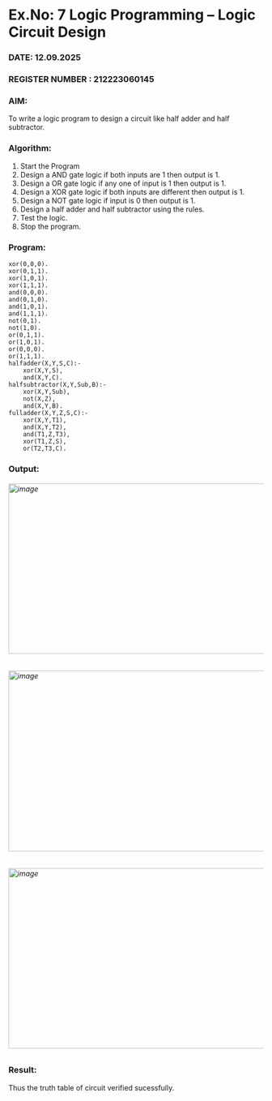 # Ex.No: 7  Logic Programming –  Logic Circuit Design
### DATE: 12.09.2025                                                                          
### REGISTER NUMBER : 212223060145
### AIM: 
To write a logic program to design a circuit like half adder and half subtractor.
###  Algorithm:
1. Start the Program
2. Design a AND gate logic if both inputs are 1 then output is 1.
3. Design a OR gate logic if any one of input is 1 then output is 1.
4. Design a XOR gate logic if both inputs are different then output is 1.
5. Design a NOT gate logic if input is 0 then output is 1.
6. Design a half adder and half subtractor using the rules.
7. Test the logic.
8. Stop the program.

### Program:
```
xor(0,0,0).
xor(0,1,1).
xor(1,0,1).
xor(1,1,1).
and(0,0,0).
and(0,1,0).
and(1,0,1).
and(1,1,1).
not(0,1).
not(1,0).
or(0,1,1).
or(1,0,1).
or(0,0,0).
or(1,1,1).
halfadder(X,Y,S,C):-
    xor(X,Y,S),
    and(X,Y,C).
halfsubtractor(X,Y,Sub,B):-
    xor(X,Y,Sub),
    not(X,Z),
    and(X,Y,B).
fulladder(X,Y,Z,S,C):-
    xor(X,Y,T1),
    and(X,Y,T2),
    and(T1,Z,T3),
    xor(T1,Z,S),
    or(T2,T3,C).
```
### Output:
###### <img width="944" height="336" alt="image" src="https://github.com/user-attachments/assets/e88d06ea-728c-43e9-8869-68761671c3d3" />
###### <img width="947" height="357" alt="image" src="https://github.com/user-attachments/assets/66e3e39d-9570-439c-9e81-50f530579291" />
###### <img width="940" height="356" alt="image" src="https://github.com/user-attachments/assets/342e6742-a035-4ee1-b117-92cc9626fa5c" />

### Result:
Thus the truth table of circuit verified sucessfully.
